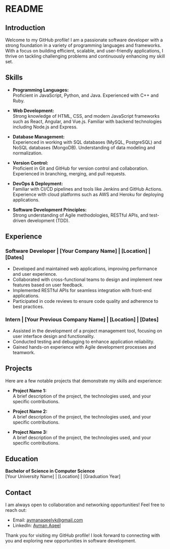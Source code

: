 # README

## Introduction

Welcome to my GitHub profile! I am a passionate software developer with a strong foundation in a variety of programming languages and frameworks. With a focus on building efficient, scalable, and user-friendly applications, I thrive on tackling challenging problems and continuously enhancing my skill set.

## Skills

- **Programming Languages:**  
  Proficient in JavaScript, Python, and Java. Experienced with C++ and Ruby.

- **Web Development:**  
  Strong knowledge of HTML, CSS, and modern JavaScript frameworks such as React, Angular, and Vue.js. Familiar with backend technologies including Node.js and Express.

- **Database Management:**  
  Experienced in working with SQL databases (MySQL, PostgreSQL) and NoSQL databases (MongoDB). Understanding of data modeling and normalization.

- **Version Control:**  
  Proficient in Git and GitHub for version control and collaboration. Experienced in branching, merging, and pull requests.

- **DevOps & Deployment:**  
  Familiar with CI/CD pipelines and tools like Jenkins and GitHub Actions. Experience with cloud platforms such as AWS and Heroku for deploying applications.

- **Software Development Principles:**  
  Strong understanding of Agile methodologies, RESTful APIs, and test-driven development (TDD).

## Experience

### Software Developer | [Your Company Name] | [Location] | [Dates]
- Developed and maintained web applications, improving performance and user experience.
- Collaborated with cross-functional teams to design and implement new features based on user feedback.
- Implemented RESTful APIs for seamless integration with front-end applications.
- Participated in code reviews to ensure code quality and adherence to best practices.

### Intern | [Your Previous Company Name] | [Location] | [Dates]
- Assisted in the development of a project management tool, focusing on user interface design and functionality.
- Conducted testing and debugging to enhance application reliability.
- Gained hands-on experience with Agile development processes and teamwork.

## Projects

Here are a few notable projects that demonstrate my skills and experience:

- **Project Name 1:**  
  A brief description of the project, the technologies used, and your specific contributions.

- **Project Name 2:**  
  A brief description of the project, the technologies used, and your specific contributions.

- **Project Name 3:**  
  A brief description of the project, the technologies used, and your specific contributions.

## Education

**Bachelor of Science in Computer Science**  
[Your University Name] | [Location] | [Graduation Year]

## Contact

I am always open to collaboration and networking opportunities! Feel free to reach out:

- Email: [aymanaqeelvk@gmail.com](mailto:aymanaqeelvk@gmail.com)
- LinkedIn: [Ayman Aqeel](https://www.linkedin.com/in/ayman-aqeel-718b81312/)

Thank you for visiting my GitHub profile! I look forward to connecting with you and exploring new opportunities in software development.

